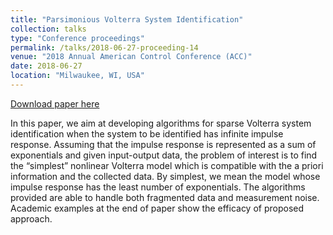 ```yaml
---
title: "Parsimonious Volterra System Identification"
collection: talks
type: "Conference proceedings"
permalink: /talks/2018-06-27-proceeding-14
venue: "2018 Annual American Control Conference (ACC)"
date: 2018-06-27
location: "Milwaukee, WI, USA"
---
```


[Download paper here](https://ieeexplore.ieee.org/document/8431084)

In this paper, we aim at developing algorithms for sparse Volterra system identification when the system to be identified has infinite impulse response. Assuming that the impulse response is represented as a sum of exponentials and given input-output data, the problem of interest is to find the “simplest” nonlinear Volterra model which is compatible with the a priori information and the collected data. By simplest, we mean the model whose impulse response has the least number of exponentials. The algorithms provided are able to handle both fragmented data and measurement noise. Academic examples at the end of paper show the efficacy of proposed approach.
